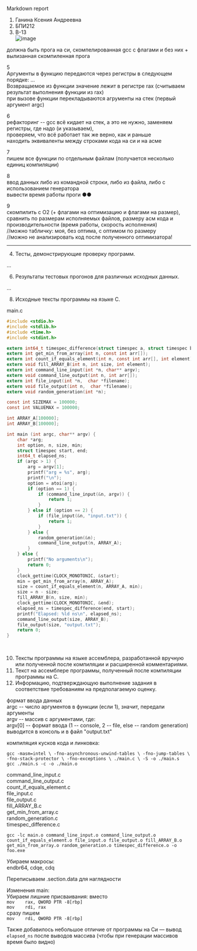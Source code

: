 Markdown report <br>

1. Ганина Ксения Андреевна <br>
2. БПИ212 <br>
3. В-13 <br>
![image](https://user-images.githubusercontent.com/114473740/197335272-b4a5eef8-d401-4dce-ad53-26b7bfa52687.png) <br>

должна быть прога на си, скомпелированная gcc с флагами и без них + вылизанная скомпиленная прога <br>

5 <br>
Аргументы в функцию передаются через регистры в следующем порядке: ... <br>
Возвращаемое из функции значение лежит в регистре rax (считываем результат выполнения функции из rax) <br>
при вызове функции перекладываются агрументы на стек (первый аргумент argc) <br>

6 <br>
рефакторинг -- gcc всё кидает на стек, а это не нужно, заменяем регистры, где надо (и указываем), <br>
проверяем, что всё работает так же верно, как и раньше <br>
находить эквиваленты между строками кода на си и на асме <br>

7 <br>
пишем все функции по отдельным файлам (получается несколько единиц компиляции) <br>

8 <br>
ввод данных либо из командной строки, либо из файла, либо с использованием генератора <br>
вывести время работы проги ●●

9 <br>
скомпилить с O2 (+ флагами на оптимизацию и флагами на размер), <br>
сравнить по размерам исполняемых файлов, размеру асм кода и производительности (время работы, скорость исполнения) <br>
//можно табличку: моя, без оптима, с оптимом по размеру <br>
//можно не анализировать код после полученного оптимизатора! <br>


________________________

4. Тесты, демонстрирующие проверку программ. <br>

...  <br>

6. Результаты тестовых прогонов для различных исходных данных. <br>

...  <br>

8. Исходные тексты программы на языке C. <br>


main.c
```c
#include <stdio.h>
#include <stdlib.h>
#include <time.h>
#include <stdint.h>

extern int64_t timespec_difference(struct timespec a, struct timespec b);
extern int get_min_from_array(int n, const int arr[]);
extern int count_if_equals_element(int n, const int arr[], int element);
extern void fill_ARRAY_B(int n, int size, int element);
extern int command_line_input(int *n, char** argv);
extern void command_line_output(int n, int arr[]);
extern int file_input(int *n,  char *filename);
extern void file_output(int n,  char *filename);
extern void random_generation(int *n);

const int SIZEMAX = 100000;
const int VALUEMAX = 100000;

int ARRAY_A[100000];
int ARRAY_B[100000];

int main (int argc, char** argv) {
    char *arg;
    int option, n, size, min;
    struct timespec start, end;
    int64_t elapsed_ns;
    if (argc > 1) {
        arg = argv[1];
        printf("arg = %s", arg);
        printf("\n");
        option = atoi(arg);
        if (option == 1) {
            if (command_line_input(&n, argv)) {
                return 1;
            }
        } else if (option == 2) {
            if (file_input(&n, "input.txt")) {
                return 1;
            }
        } else {
            random_generation(&n);
            command_line_output(n, ARRAY_A);
        }
    } else {
        printf("No arguments\n");
        return 0;
    }
    clock_gettime(CLOCK_MONOTONIC, &start);
    min = get_min_from_array(n, ARRAY_A);
    size = count_if_equals_element(n, ARRAY_A, min);
    size = n - size;
    fill_ARRAY_B(n, size, min);
    clock_gettime(CLOCK_MONOTONIC, &end);
    elapsed_ns = timespec_difference(end, start);
    printf("Elapsed: %ld ns\n", elapsed_ns);
    command_line_output(size, ARRAY_B);
    file_output(size, "output.txt");
    return 0;
}
```
 <br>

10. Тексты программы на языке ассемблера, разработанной вручную или полученной после компиляции и расширенной комментариями. <br>
11. Текст на ассемблере программы, полученный после компиляции программы на C. <br>
12. Информацию, подтверждающую выполнение задания в соответствие требованиям на предполагаемую оценку. <br>


формат ввода данных <br>
argc -- число аргументов в функции (если  1), значит, передали аргументы <br>
argv -- массив с аргументами, где: <br>
argv[0] -- формат ввода (1 -- console, 2 -- file, else -- random generation) <br>
выводится в консоль и в файл "output.txt" <br>


компиляция кусков кода и линковка: <br>

`gcc -masm=intel \
    -fno-asynchronous-unwind-tables \
    -fno-jump-tables \
    -fno-stack-protector \
    -fno-exceptions \
    ./main.c \
    -S -o ./main.s`
<br>
`gcc ./main.s -c -o ./main.o`

command_line_input.c <br>
command_line_output.c <br>
count_if_equals_element.c <br>
file_input.c <br>
file_output.c <br>
fill_ARRAY_B.c <br>
get_min_from_array.c <br>
random_generation.c <br>
timespec_difference.c <br>

`gcc -lc main.o command_line_input.o command_line_output.o count_if_equals_element.o file_input.o file_output.o fill_ARRAY_B.o get_min_from_array.o random_generation.o timespec_difference.o -o foo.exe`

Убираем макросы: <br>
endbr64, cdqe, cdq <br>


Переписываем .section.data для наглядности <br>

Изменения main: <br>
Убираем лишние присваивания: вместо  <br>
`mov	rax, QWORD PTR -8[rbp]` <br>
`mov	rdi, rax` <br>
сразу пишем <br>
`mov	rdi, QWORD PTR -8[rbp]` <br>

Также добавилось небольшое отличие от программы на Си — вывод `elapsed_ns` после выводов массива (чтобы при генерации массивов время было видно) <br>
